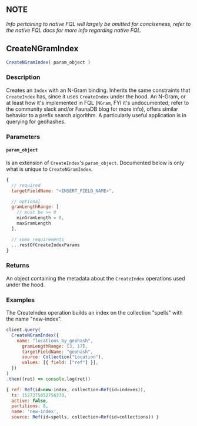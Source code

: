 ## NOTE

*Info pertaining to native FQL will largely be omitted for conciseness, refer to the native FQL docs for more info regarding native FQL.*

## CreateNGramIndex

```js
CreateNGramIndex( param_object )
```

### Description

Creates an `Index` with an N-Gram binding. Inherits the same constraints that `CreateIndex` has, since it uses `CreateIndex` under the hood. An N-Gram, or at least how it's implemented in FQL (`NGram`, FYI it's undocumented; refer to the community slack and/or FaunaDB blog for more info), offers similar behavior to a prefix search algorithm. A particularly useful application is in querying for geohashes.

### Parameters

#### `param_object`

Is an extension of `CreateIndex`'s `param_object`. Documented below is only what is unique to `CreateNGramIndex`.

```js
{
  // required
  targetFieldName: "<INSERT_FIELD_NAME>",

  // optional
  gramLengthRange: [
    // must be >= 0
    minGramLength = 0,
    maxGramLength
  ],

  // some requirements
  ...restOfCreateIndexParams
}
```

### Returns
An object containing the metadata about the `CreateIndex` operations used under the hood.

### Examples
The CreateIndex operation builds an index on the collection "spells" with the name "new-index".
```js
client.query(
  CreateNGramIndex({
    name: "locations_by_geohash",
      gramLengthRange: [3, 17],
      targetFieldName: "geohash",
      source: Collection("Location"),
      values: [{ field: ["ref"] }],
  })
)
.then((ret) => console.log(ret))
```

```js
{ ref: Ref(id=new-index, collection=Ref(id=indexes)),
  ts: 1527275052756370,
  active: false,
  partitions: 8,
  name: 'new-index',
  source: Ref(id=spells, collection=Ref(id=collections)) }
```